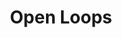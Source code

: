 ---
layout: post
title: Open Loops
thumb-jpg: /images/work-open-loops.jpg
thumb-cover: /images/work-open-loops-cover.jpg
thumb-mp4: /images/work-open-loops.mp4
year: 2010
color: rgb(179, 187, 180)
agency: Personal project
role: Lead Flash Developer
href: http://www.openloop.nl
---
